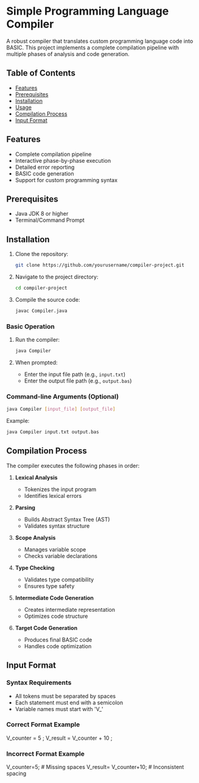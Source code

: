 # Simple Programming Language Compiler

A robust compiler that translates custom programming language code into BASIC. This project implements a complete compilation pipeline with multiple phases of analysis and code generation.

## Table of Contents
- [Features](#features)
- [Prerequisites](#prerequisites)
- [Installation](#installation)
- [Usage](#usage)
- [Compilation Process](#compilation-process)
- [Input Format](#input-format)


## Features

- Complete compilation pipeline
- Interactive phase-by-phase execution
- Detailed error reporting
- BASIC code generation
- Support for custom programming syntax

## Prerequisites

- Java JDK 8 or higher
- Terminal/Command Prompt

## Installation

1. Clone the repository:
   ```bash
   git clone https://github.com/yourusername/compiler-project.git
   ```

2. Navigate to the project directory:
   ```bash
   cd compiler-project
   ```

3. Compile the source code:
   ```bash
   javac Compiler.java
   ```


### Basic Operation

1. Run the compiler:
   ```bash
   java Compiler
   ```

2. When prompted:
   - Enter the input file path (e.g., `input.txt`)
   - Enter the output file path (e.g., `output.bas`)

### Command-line Arguments (Optional)

```bash
java Compiler [input_file] [output_file]
```

Example:
```bash
java Compiler input.txt output.bas
```

## Compilation Process

The compiler executes the following phases in order:

1. **Lexical Analysis**
   - Tokenizes the input program
   - Identifies lexical errors

2. **Parsing**
   - Builds Abstract Syntax Tree (AST)
   - Validates syntax structure

3. **Scope Analysis**
   - Manages variable scope
   - Checks variable declarations

4. **Type Checking**
   - Validates type compatibility
   - Ensures type safety

5. **Intermediate Code Generation**
   - Creates intermediate representation
   - Optimizes code structure

6. **Target Code Generation**
   - Produces final BASIC code
   - Handles code optimization

## Input Format

### Syntax Requirements

- All tokens must be separated by spaces
- Each statement must end with a semicolon
- Variable names must start with 'V_'

### Correct Format Example

V_counter = 5 ;
V_result = V_counter + 10 ;

### Incorrect Format Example

V_counter=5;         # Missing spaces
V_result= V_counter+10;  # Inconsistent spacing

